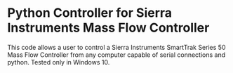 # Python Controller for Sierra Instruments Mass Flow Controller

This code allows a user to control a Sierra Instruments SmartTrak Series 50 Mass Flow Controller from any computer capable of serial connections and python. Tested only in Windows 10.
